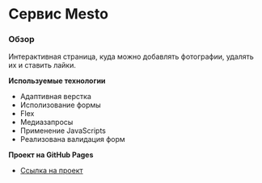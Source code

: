 # Сервис Mesto

### Обзор
Интерактивная страница, куда можно добавлять фотографии, удалять их и ставить лайки.

**Используемые технологии**
* Адаптивная верстка
* Исполизование формы
* Flex
* Медиазапросы
* Применение JavaScripts
* Реализована валидация форм

**Проект на GitHub Pages**

* [Ссылка на проект](https://frik580.github.io/mesto/)

